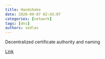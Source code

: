 ```yaml
---
title: Handshake
date: 2020-09-07 02:43:07
categories: [network]
tags: [dns]
authors: sedlav
---
```


Decentralized certificate authority and naming

[Link](https://handshake.org/)
